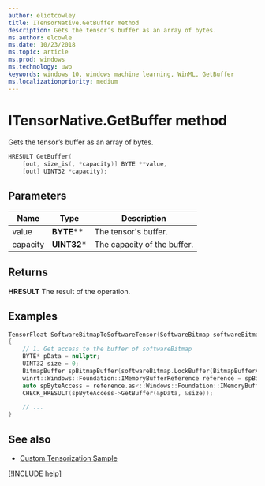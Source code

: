 ```yaml
---
author: eliotcowley
title: ITensorNative.GetBuffer method
description: Gets the tensor’s buffer as an array of bytes.
ms.author: elcowle
ms.date: 10/23/2018
ms.topic: article
ms.prod: windows
ms.technology: uwp
keywords: windows 10, windows machine learning, WinML, GetBuffer
ms.localizationpriority: medium
---
```


# ITensorNative.GetBuffer method

Gets the tensor’s buffer as an array of bytes.

```cpp
HRESULT GetBuffer(
    [out, size_is(, *capacity)] BYTE **value, 
    [out] UINT32 *capacity);
```

## Parameters

| Name | Type | Description |
|------|------|-------------|
| value | **BYTE**\*\* | The tensor's buffer. |
| capacity | **UINT32**\* | The capacity of the buffer. |

## Returns

**HRESULT**
The result of the operation.

## Examples

```cpp
TensorFloat SoftwareBitmapToSoftwareTensor(SoftwareBitmap softwareBitmap)
{
    // 1. Get access to the buffer of softwareBitmap
    BYTE* pData = nullptr;
    UINT32 size = 0;
    BitmapBuffer spBitmapBuffer(softwareBitmap.LockBuffer(BitmapBufferAccessMode::Read));
    winrt::Windows::Foundation::IMemoryBufferReference reference = spBitmapBuffer.CreateReference();
    auto spByteAccess = reference.as<::Windows::Foundation::IMemoryBufferByteAccess>();
    CHECK_HRESULT(spByteAccess->GetBuffer(&pData, &size));

    // ...
}
```

## See also

* [Custom Tensorization Sample](https://github.com/Microsoft/Windows-Machine-Learning/tree/master/Samples/CustomTensorization)

[!INCLUDE [help](../includes/get-help.md)]